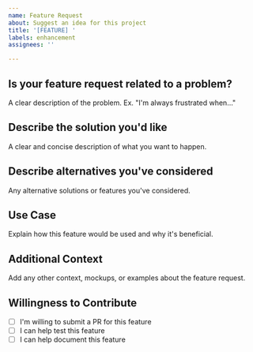 ```yaml
---
name: Feature Request
about: Suggest an idea for this project
title: '[FEATURE] '
labels: enhancement
assignees: ''

---
```


## Is your feature request related to a problem?
A clear description of the problem. Ex. "I'm always frustrated when..."

## Describe the solution you'd like
A clear and concise description of what you want to happen.

## Describe alternatives you've considered
Any alternative solutions or features you've considered.

## Use Case
Explain how this feature would be used and why it's beneficial.

## Additional Context
Add any other context, mockups, or examples about the feature request.

## Willingness to Contribute
- [ ] I'm willing to submit a PR for this feature
- [ ] I can help test this feature
- [ ] I can help document this feature
